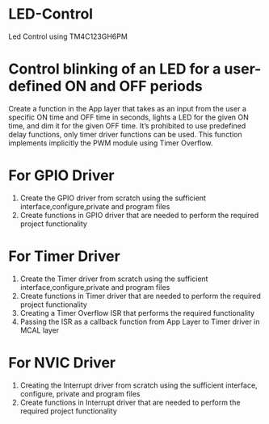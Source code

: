 # LED-Control
Led Control using TM4C123GH6PM


# Control blinking of an LED for a user-defined ON and OFF periods
Create a function in the App layer that takes as an input from the user a specific ON time and OFF time in seconds, 
lights a LED for the given ON time, and dim it for the given OFF time. 
It’s prohibited to use predefined delay functions, only timer driver functions can be used. 
This function implements implicitly the PWM module using Timer Overflow.

# For GPIO Driver
1. Create the GPIO driver from scratch using the sufficient interface,configure,private and program files
2. Create functions in GPIO driver that are needed to perform the required project functionality

# For Timer Driver
1. Create the Timer driver from scratch using the sufficient interface,configure,private and program files
2. Create functions in Timer driver that are needed to perform the required project functionality
3. Creating a Timer Overflow ISR that performs the required functionality
4. Passing the ISR as a callback function from App Layer to Timer driver in MCAL layer

# For NVIC Driver
1. Creating the Interrupt driver from scratch using the sufficient interface, configure, private and program files
2. Create functions in Interrupt driver that are needed to perform the required project functionality
